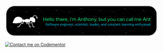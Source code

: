 ![Header image Hi I'm Ant](github-header-image.png)

[![Contact me on Codementor](https://www.codementor.io/m-badges/hillairet/im-a-cm-b.svg)](https://www.codementor.io/@hillairet?refer=badge)
<!--
**hillairet/hillairet** is a ✨ _special_ ✨ repository because its `README.md` (this file) appears on your GitHub profile.

Here are some ideas to get you started:

- 🔭 I’m currently working on ...
- 🌱 I’m currently learning ...
- 👯 I’m looking to collaborate on ...
- 🤔 I’m looking for help with ...
- 💬 Ask me about ...
- 📫 How to reach me: ...
- 😄 Pronouns: ...
- ⚡ Fun fact: ...
-->

